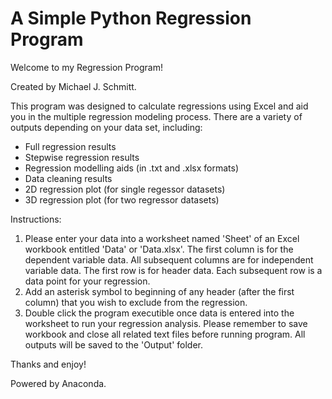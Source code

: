 # A Simple Python Regression Program

Welcome to my Regression Program!

Created by Michael J. Schmitt.

This program was designed to calculate regressions using Excel and aid you in the multiple regression modeling process.
There are a variety of outputs depending on your data set, including:
<ul>
  <li>Full regression results</li>
  <li>Stepwise regression results</li>
  <li>Regression modelling aids (in .txt and .xlsx formats)</li>
  <li>Data cleaning results</li>
  <li>2D regression plot (for single regessor datasets)</li>
  <li>3D regression plot (for two regressor datasets)</li>
</ul>

Instructions:
<ol>
  <li>Please enter your data into a worksheet named 'Sheet' of an Excel workbook entitled 'Data' or 'Data.xlsx'. The first column is for the dependent variable data. All subsequent columns are for independent variable data. The first row is for header data. Each subsequent row is a data point for your regression.</li>
  <li>Add an asterisk symbol to beginning of any header (after the first column) that you wish to exclude from the regression.</li>
  <li>Double click the program executible once data is entered into the worksheet to run your regression analysis. Please remember to save workbook and close all related text files before running program. All outputs will be saved to the 'Output' folder.</li>
</ol>

Thanks and enjoy!

Powered by Anaconda.
